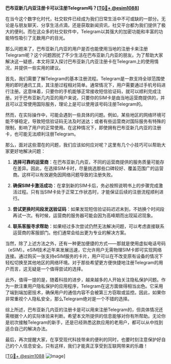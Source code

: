 **巴布亚新几内亚注册卡可以注册Telegram吗？[[TG💪+ @esim1088](https://t.me/s/esim1088)]**

在当今这个数字化时代，社交软件已经成为我们日常生活中不可或缺的一部分。无论是与朋友聊天、分享生活点滴，还是获取新闻资讯，社交平台都为我们提供了极大的便利。而在这众多的社交软件中，Telegram以其强大的加密功能和丰富的功能特性吸引了无数用户的目光。

那么问题来了，巴布亚新几内亚的用户是否也能使用当地的注册卡来注册Telegram呢？这个问题困扰了不少生活在巴布亚新几内亚的朋友。为了帮助大家解决这一疑惑，本文将深入探讨巴布亚新几内亚注册卡在Telegram上的使用情况，并提供一些实用的建议。

首先，我们需要了解Telegram的基本注册流程。Telegram是一款支持全球范围使用的即时通讯工具，其注册过程相对简单。通常情况下，用户需要通过手机号码进行注册。这意味着，只要你的手机能够正常接收短信验证码，就可以顺利完成注册。对于巴布亚新几内亚的用户来说，只要你的SIM卡是由当地运营商提供的，并且可以正常使用国际服务，理论上是可以使用该号码注册Telegram的。

然而，在实际操作中，可能会遇到一些具体的问题。例如，某些地区的网络环境可能不够稳定，导致短信验证码无法及时送达；或者有些运营商对国际服务有特殊的限制，影响了用户的正常使用。在这种情况下，即使拥有巴布亚新几内亚的注册卡，也可能无法顺利注册Telegram。

那么，面对这些潜在的问题，我们应该如何应对呢？这里有几个小技巧可以帮助大家更好地解决问题：

1. **选择可靠的运营商**：在巴布亚新几内亚，不同的运营商提供的服务质量可能存在差异。因此，在选择SIM卡时，尽量挑选那些口碑较好、覆盖范围广的运营商。这样可以有效避免因网络问题导致的注册失败。

2. **确保SIM卡激活成功**：在拿到新的SIM卡后，务必按照说明书上的步骤完成激活过程。只有当SIM卡处于正常工作状态时，才能保证后续的注册流程顺利进行。

3. **尝试更换时间段发送验证码**：如果发现短信验证码迟迟未到，不妨换个时间段再试一次。有时候，运营商的服务器可能会因为高峰期而出现延迟现象。

4. **联系客服寻求帮助**：如果经过多次尝试仍然无法解决问题，可以考虑直接联系运营商的客服部门。他们通常会给出更为专业的解决方案。

当然，除了上述方法之外，还有一种更加便捷的方式——那就是使用虚拟电话号码（eSIM）。eSIM技术近年来发展迅速，它允许用户无需物理SIM卡即可实现网络连接。通过购买一张支持eSIM服务的卡片，用户可以在不改变原有设备的情况下轻松切换至其他地区的网络环境。对于那些希望更方便快捷地注册Telegram的用户而言，这无疑是一个值得尝试的选择。

此外，值得一提的是，随着科技的进步，越来越多的人开始关注隐私保护问题。作为一款注重用户隐私保护的应用程序，Telegram在这方面做得相当出色。它采用了端到端加密技术，确保用户的通信内容不会被第三方窃取或监控。因此，如果你非常重视个人隐私安全，那么Telegram绝对是一个不错的选择。

综上所述，巴布亚新几内亚的注册卡是可以用来注册Telegram的，但具体情况还需根据个人的实际体验来判断。希望本文所提供的信息能够对你有所帮助。无论你是初次接触Telegram的新手，还是已经熟悉这款应用的老用户，都可以从中找到适合自己的解决办法。

最后，再次提醒大家，在享受现代科技带来的便利的同时，也要时刻注意保护好自己的个人信息安全。只有这样，我们才能真正享受到互联网带来的乐趣！

[[TG💪+ @esim1088](https://t.me/s/esim1088) ![Image](https://i.postimg.cc/4NQfJmqS/Snipaste-2025-05-13-00-14-12.png)]